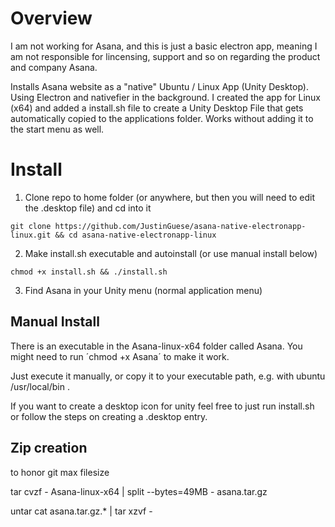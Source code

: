 # Overview

I am not working for Asana, and this is just a basic electron app, meaning I am not responsible for lincensing, support and so on regarding the product and company Asana.

Installs Asana website as a "native" Ubuntu / Linux App (Unity Desktop). 
Using Electron and nativefier in the background. I created the app for Linux (x64) and added a install.sh file to create a Unity Desktop File that gets automatically copied to the applications folder. Works without adding it to the start menu as well.

# Install

1. Clone repo to home folder (or anywhere, but then you will need to edit the .desktop file) and cd into it

`git clone https://github.com/JustinGuese/asana-native-electronapp-linux.git && cd asana-native-electronapp-linux`

2. Make install.sh executable and autoinstall (or use manual install below)

`chmod +x install.sh && ./install.sh`

3. Find Asana in your Unity menu (normal application menu)


## Manual Install

There is an executable in the Asana-linux-x64 folder called Asana. You might need to run ´chmod +x Asana´ to make it work.

Just execute it manually, or copy it to your executable path, e.g. with ubuntu /usr/local/bin .

If you want to create a desktop icon for unity feel free to just run install.sh or follow the steps on creating a .desktop entry.

## Zip creation

to honor git max filesize

tar cvzf - Asana-linux-x64 | split --bytes=49MB - asana.tar.gz

untar
cat asana.tar.gz.* | tar xzvf -
